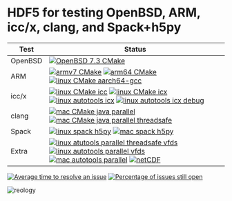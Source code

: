 # HDF5 for testing OpenBSD, ARM, icc/x, clang, and Spack+h5py

| Test | Status |
| -----| ------ |
| OpenBSD | [![OpenBSD 7.3 CMake](https://github.com/hdfeos/hdf5/actions/workflows/openbsd.yml/badge.svg)](https://github.com/hdfeos/hdf5/actions/workflows/openbsd.yml) |
| ARM | [![armv7 CMake](https://github.com/hdfeos/hdf5/actions/workflows/armv7.yml/badge.svg)](https://github.com/hdfeos/hdf5/actions/workflows/armv7.yml) [![arm64 CMake](https://github.com/hdfeos/hdf5/actions/workflows/arm64.yml/badge.svg)](https://github.com/hdfeos/hdf5/actions/workflows/arm64.yml) [![linux CMake aarch64-gcc](https://github.com/hdfeos/hdf5/actions/workflows/linux-aarch64.yml/badge.svg)](https://github.com/hdfeos/hdf5/actions/workflows/linux-aarch64.yml)|
| icc/x | [![linux CMake icc](https://github.com/hdfeos/hdf5/actions/workflows/linux-icc.yml/badge.svg)](https://github.com/hdfeos/hdf5/actions/workflows/linux-icc.yml) [![linux CMake icx](https://github.com/hdfeos/hdf5/actions/workflows/linux-icx.yml/badge.svg)](https://github.com/hdfeos/hdf5/actions/workflows/linux-icx.yml) [![linux autotools icx](https://github.com/hdfeos/hdf5/actions/workflows/linux-icx-auto.yml/badge.svg)](https://github.com/hdfeos/hdf5/actions/workflows/linux-icx-auto.yml) [![linux autotools icx debug](https://github.com/hdfeos/hdf5/actions/workflows/linux-icx-auto-debug.yml/badge.svg)](https://github.com/hdfeos/hdf5/actions/workflows/linux-icx-auto-debug.yml)|
| clang | [![mac CMake java parallel](https://github.com/hdfeos/hdf5/actions/workflows/mac-cmake.yml/badge.svg)](https://github.com/hdfeos/hdf5/actions/workflows/mac-cmake.yml) [![mac CMake java parallel threadsafe](https://github.com/hdfeos/hdf5/actions/workflows/mac-cmake-ts.yml/badge.svg)](https://github.com/hdfeos/hdf5/actions/workflows/mac-cmake-ts.yml) |
| Spack | [![linux spack h5py](https://github.com/hdfeos/hdf5/actions/workflows/spack.yml/badge.svg)](https://github.com/hdfeos/hdf5/actions/workflows/spack.yml) [![mac spack h5py](https://github.com/hdfeos/hdf5/actions/workflows/spack-mac.yml/badge.svg)](https://github.com/hdfeos/hdf5/actions/workflows/spack-mac.yml) |
| Extra | [![linux atutools parallel threadsafe vfds](https://github.com/hdfeos/hdf5/actions/workflows/linux-auto-ts.yml/badge.svg)](https://github.com/hdfeos/hdf5/actions/workflows/linux-auto-ts.yml) [![linux autotools parallel vfds](https://github.com/hdfeos/hdf5/actions/workflows/linux-auto.yml/badge.svg)](https://github.com/hdfeos/hdf5/actions/workflows/linux-auto.yml) [![mac autotools parallel](https://github.com/hdfeos/hdf5/actions/workflows/mac-auto.yml/badge.svg)](https://github.com/hdfeos/hdf5/actions/workflows/mac-auto.yml) [![netCDF](https://github.com/hdfeos/hdf5/actions/workflows/netcdf.yml/badge.svg)](https://github.com/hdfeos/hdf5/actions/workflows/netcdf.yml) |


[![Average time to resolve an issue](http://isitmaintained.com/badge/resolution/HDFGroup/hdf5.svg)](http://isitmaintained.com/project/HDFGroup/hdf5 "Average time to resolve an issue")
[![Percentage of issues still open](http://isitmaintained.com/badge/open/HDFGroup/hdf5.svg)](http://isitmaintained.com/project/HDFGroup/hdf5 "Percentage of issues still open")

![reology](https://repology.org/badge/vertical-allrepos/hdf5.svg?header=hdf5)
